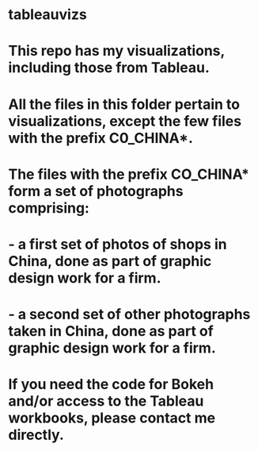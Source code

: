 # tableauvizs

# This repo has my visualizations, including those from Tableau.
#
# All the files in this folder pertain to visualizations, except the few files with the prefix C0_CHINA*. 
#
# The files with the prefix CO_CHINA* form a set of photographs comprising:
#
# - a first set of photos of shops in China, done as part of graphic design work for a firm.
# - a second set of other photographs taken in China, done as part of graphic design work for a firm.
#
# If you need the code for Bokeh and/or access to the Tableau workbooks, please contact me directly. 
